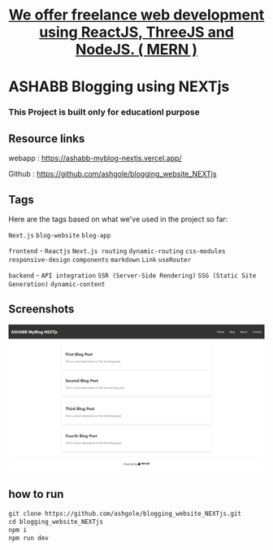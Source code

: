 <h1 align='center'>
<a href="https://ashabb.netlify.app/" target="_blank">  We offer freelance web development using ReactJS, ThreeJS and NodeJS. ( MERN )</a>
</h1>

# ASHABB Blogging using NEXTjs

### This Project is built only for educationl purpose

## Resource links

webapp : <a href="https://ashabb-myblog-nextjs.vercel.app/" target="_blank">https://ashabb-myblog-nextjs.vercel.app/</a>

Github : <a href="https://github.com/ashgole/blogging_website_NEXTjs" target="_blank">https://github.com/ashgole/blogging_website_NEXTjs</a>




## Tags

Here are the tags based on what we've used in the project so far:

`Next.js` `blog-website` `blog-app`

`frontend` - `Reactjs` `Next.js routing` `dynamic-routing` `css-modules` `responsive-design` `components` `markdown` `Link` `useRouter`

`backend` - `API integration` `SSR (Server-Side Rendering)` `SSG (Static Site Generation)` `dynamic-content`

## Screenshots

![Signup 1](https://github.com/ashgole/blogging_website_NEXTjs/blob/main/screenshots/1.png)


## how to run

```
git clone https://github.com/ashgole/blogging_website_NEXTjs.git
cd blogging_website_NEXTjs
npm i
npm run dev
```
